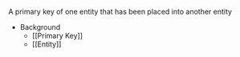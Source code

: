 A primary key of one entity that has been placed into another entity

- Background
	- [[Primary Key]]
	- [[Entity]]